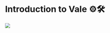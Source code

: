 # Introduction to Vale ⚙️🛠

[![](https://res.cloudinary.com/dmghm3eu4/image/upload/v1623037034/Vale_ftmgh5.png)](https://www.loom.com/share/8fc4f38865934f78b35541db98c0f64d)
